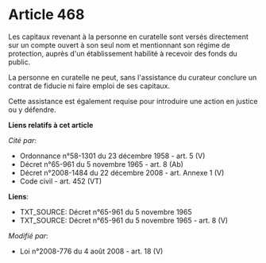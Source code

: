 # Article 468

Les capitaux revenant à la personne en curatelle sont versés directement sur un compte ouvert à son seul nom et mentionnant
son régime de protection, auprès d'un établissement habilité à recevoir des fonds du public. 

La personne en curatelle ne peut, sans l'assistance du curateur conclure un contrat de fiducie ni faire emploi de ses
capitaux. 

Cette assistance est également requise pour introduire une action en justice ou y défendre.

**Liens relatifs à cet article**

_Cité par_:

  - Ordonnance n°58-1301 du 23 décembre 1958 - art. 5 (V)
  - Décret n°65-961 du 5 novembre 1965 - art. 8 (Ab)
  - Décret n°2008-1484 du 22 décembre 2008 - art. Annexe 1 (V)
  - Code civil - art. 452 (VT)

**Liens**:

  - TXT_SOURCE: Décret n°65-961 du 5 novembre 1965
  - TXT_SOURCE: Décret n°65-961 du 5 novembre 1965 - art. 8 (V)

_Modifié par_:

  - Loi n°2008-776 du 4 août 2008 - art. 18 (V)
